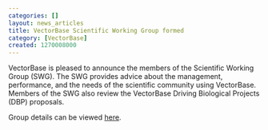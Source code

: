 ```yaml
---
categories: []
layout: news_articles
title: VectorBase Scientific Working Group formed
category: [VectorBase]
created: 1270008000
---
```

<p>VectorBase is pleased to announce the members of the Scientific Working Group (SWG). The SWG provides advice about the management, performance, and the needs of the scientific community using VectorBase. Members of the SWG also review the VectorBase Driving Biological Projects (DBP) proposals.</p><p>Group details can be viewed <a href="/navigation/about">here</a>.</p>
